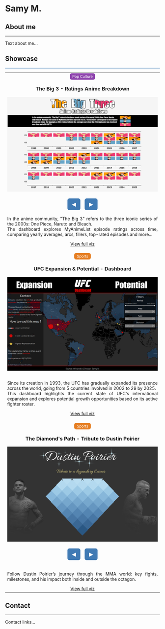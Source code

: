 # Samy M.

## About me

---

Text about me...

## Showcase

<hr style="height: 1px; background-color: #407ab4;">

<table>
    <tr>
        <td style="vertical-align:middle;">
            <div style="text-align:center;">
                <span style="background-color:#8e44ad; color:white; padding:3px 8px; border-radius:6px; font-size:12px;">
                    Pop Culture
                </span>
            </div>
            <h3 style="text-align:center;">The Big 3 - Ratings Anime Breakdown</h3>
            <div class="slider" style="margin:auto; text-align:center;">
                <img src="img/dataviz_4_1.png" class="slide" style="display:block; width:100%; height:auto;">
                <img src="img/dataviz_4_2.png" class="slide" style="display:none; width:100%; height:auto;">
                <br>
                <button class="prev slider-btn">◀</button>
                <button class="next slider-btn">▶</button>
            </div>
            <p class="justified">
                In the anime community, "The Big 3" refers to the three iconic series of the 2000s: One Piece, Naruto and Bleach.
                <br>
                The dashboard explores MyAnimeList episode ratings across time, comparing yearly averages, arcs, fillers, top-rated episodes and more...
                <br>
            </p>
            <div style="text-align:center;">
                <a href="https://public.tableau.com/app/profile/samy.m6642/viz/TheBig3-AnimeRatingsBreakdown/TheBig3" target="_blank">View full viz</a>
            </div>
        </td>
    </tr>
    <tr>
        <td style="vertical-align:middle;">
            <br>
            <div style="text-align:center;">
                <span style="background-color:#e67e22; color:white; padding:3px 8px; border-radius:6px; font-size:12px;">
                    Sports
                </span>
            </div>
            <h3 style="text-align:center;">UFC Expansion & Potential - Dashboard</h3>
            <div style="margin:auto; text-align:center;">
                <img src="img/dataviz_3.png" style="display:block; width:100%; height:auto;">
            </div>
            <br>
            <p class="justified">
                Since its creation in 1993, the UFC has gradually expanded its presence across the world, going from 5 countries involved in 2002 to 29 by 2025.
                <br>
                This dashboard highlights the current state of UFC's international expansion and explores potential growth opportunities based on its active fighter roster.
            </p>
            <div style="text-align:center;">
                <a href="https://public.tableau.com/app/profile/samy.m6642/viz/UFCExpansionPotential-Dashboard/UFCExpansionPotential" target="_blank">View full viz</a>
            </div>
        </td>
    </tr>
    <tr>
        <td style="vertical-align:middle;">
            <br>
            <div style="text-align:center;">
                <span style="background-color:#e67e22; color:white; padding:3px 8px; border-radius:6px; font-size:12px;">
                    Sports
                </span>
            </div>
            <h3 style="text-align:center;">The Diamond's Path - Tribute to Dustin Poirier</h3>
            <div class="slider" style="margin:auto; text-align:center;">
                <img src="img/dataviz_2_1.PNG" class="slide" style="display:block; width:100%; height:auto;">
                <img src="img/dataviz_2_2.PNG" class="slide" style="display:none; width:100%; height:auto;">
                <img src="img/dataviz_2_3.PNG" class="slide" style="display:none; width:100%; height:auto;">
                <br>
                <button class="prev slider-btn">◀</button>
                <button class="next slider-btn">▶</button>
            </div>
            <br>
            <p class="justified">
                Follow Dustin Poirier’s journey through the MMA world: key fights, milestones, and his impact both inside and outside the octagon.
            </p>
            <div style="text-align:center;">
                <a href="https://public.tableau.com/app/profile/samy.m6642/viz/TheDiamondsPath-TributetoDustinPoirier/TheDiamondsPath" target="_blank">View full viz</a>
            </div>
        </td>
    </tr>
</table>

## Contact

---

Contact links...

<script>
document.querySelectorAll('.slider').forEach(slider => {
  const slides = slider.querySelectorAll('.slide');
  const prev = slider.querySelector('.prev');
  const next = slider.querySelector('.next');
  let current = 0;

  const showSlide = (index) => {
    slides.forEach((s, i) => s.style.display = (i === index ? 'block' : 'none'));
  };

  next.addEventListener('click', () => {
    current = (current + 1) % slides.length;
    showSlide(current);
  });

  prev.addEventListener('click', () => {
    current = (current - 1 + slides.length) % slides.length;
    showSlide(current);
  });

  showSlide(current);
});
</script>


<style>
.justified {
  text-align: justify;
  text-justify: inter-word;
}

.slider-btn {
  background-color: #407ab4;
  color: white;
  border: none;
  border-radius: 6px;
  padding: 8px 14px;
  margin: 5px;
  cursor: pointer;
  font-size: 18px;
  transition: background-color 0.3s, transform 0.2s;
}

.slider-btn:hover {
  background-color: #2a6495;
  transform: scale(1.1);
}

.slider-btn:active {
  transform: scale(0.95);
}
</style>

